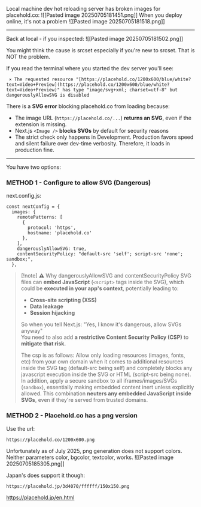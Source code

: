 
Local machine dev hot reloading server has broken images for placehold.co:
![[Pasted image 20250705181451.png]]
When you deploy online, it's not a problem
![[Pasted image 20250705181518.png]]

---


Back at local - if you inspected:
![[Pasted image 20250705181502.png]]

You might think the cause is srcset especially if you're new to srcset. That is NOT the problem.

If you read the terminal where you started the dev server you'll see:
```
 ⨯ The requested resource "[https://placehold.co/1200x600/blue/white?text=Video+Preview](https://placehold.co/1200x600/blue/white?text=Video+Preview)" has type "image/svg+xml; charset=utf-8" but dangerouslyAllowSVG is disabled

```


There is a **SVG error** blocking placehold.co from loading because:
- The image URL (`https://placehold.co/...`) **returns an SVG**, even if the extension is missing.
- Next.js `<Image />` **blocks SVGs** by default for security reasons
- The strict check only happens in Development. Production favors speed and silent failure over dev-time verbosity. Therefore, it loads in production fine.

---


You have two options:

### METHOD 1 - Configure to allow SVG (Dangerous)

next.config.js:
```
const nextConfig = {
  images: {
    remotePatterns: [
      {
        protocol: 'https',
        hostname: 'placehold.co'
      },
    ],
    dangerouslyAllowSVG: true,
    contentSecurityPolicy: "default-src 'self'; script-src 'none'; sandbox;",
  },
```


> [!note] ⚠️ Why dangerouslyAllowSVG and contentSecurityPolicy
> SVG files can **embed JavaScript** (`<script>` tags inside the SVG), which could be **executed in your app's context**, potentially leading to:
> - **Cross-site scripting (XSS)**
> - **Data leakage**
> - **Session hijacking**
> 
> So when you tell Next.js:
> "Yes, I know it's dangerous, allow SVGs anyway"  
> You need to also add **a restrictive Content Security Policy (CSP)** to **mitigate that risk.**
> 
> The csp is as follows: Allow only loading resources (images, fonts, etc) from your own domain when it comes to additional resources inside the SVG tag (default-src being self) and completely blocks any javascript execution inside the SVG or HTML (script-src being none). In addition, apply a secure sandbox to all iframes/images/SVGs (`sandbox`), essentially making embedded content inert unless explicitly allowed. This combination **neuters any embedded JavaScript inside SVGs**, even if they're served from trusted domains.
> 



### METHOD 2 - Placehold.co has a png version

Use the url:
```
https://placehold.co/1200x600.png
```

Unfortunately as of July 2025, png generation does not support colors. Neither parameters color, bgcolor, textcolor, works.
![[Pasted image 20250705185305.png]]

Japan's does support it though:
```
https://placehold.jp/3d4070/ffffff/150x150.png
```

https://placehold.jp/en.html